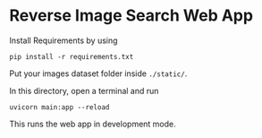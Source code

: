 
# Reverse Image Search Web App

Install Requirements by using

    pip install -r requirements.txt

Put your images dataset folder inside `./static/`.

In this directory, open a terminal and run

    uvicorn main:app --reload

This runs the web app in development mode. 
